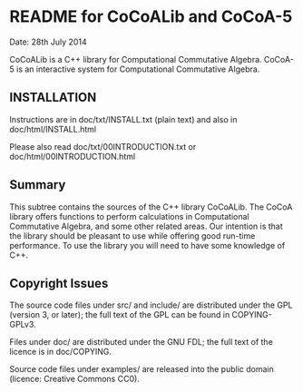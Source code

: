 README for CoCoALib and CoCoA-5
===============================

Date: 28th July 2014

CoCoALib is a C++ library for Computational Commutative Algebra.
CoCoA-5 is an interactive system for Computational Commutative Algebra.


INSTALLATION
------------
Instructions are in doc/txt/INSTALL.txt (plain text)
and also in doc/html/INSTALL.html

Please also read doc/txt/00INTRODUCTION.txt or doc/html/00INTRODUCTION.html


Summary
-------
This subtree contains the sources of the C++ library CoCoALib.  The CoCoA
library offers functions to perform calculations in Computational Commutative
Algebra, and some other related areas.  Our intention is that the library
should be pleasant to use while offering good run-time performance.  To use
the library you will need to have some knowledge of C++.


Copyright Issues
----------------
The source code files under src/ and include/ are distributed under the GPL
(version 3, or later); the full text of the GPL can be found in COPYING-GPLv3.

Files under doc/ are distributed under the GNU FDL; the full text of the
licence is in doc/COPYING.

Source code files under examples/ are released into the public domain
(licence: Creative Commons CC0).
